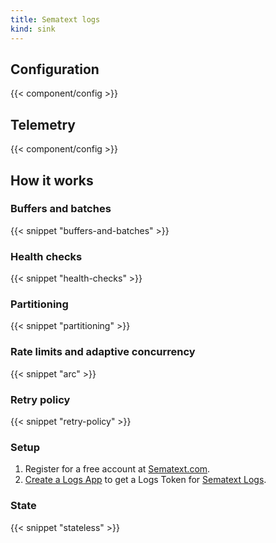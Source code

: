 ```yaml
---
title: Sematext logs
kind: sink
---
```


## Configuration

{{< component/config >}}

## Telemetry

{{< component/config >}}

## How it works

### Buffers and batches

{{< snippet "buffers-and-batches" >}}

### Health checks

{{< snippet "health-checks" >}}

### Partitioning

{{< snippet "partitioning" >}}

### Rate limits and adaptive concurrency

{{< snippet "arc" >}}

### Retry policy

{{< snippet "retry-policy" >}}

### Setup

1. Register for a free account at [Sematext.com][sematext].
1. [Create a Logs App][app] to get a Logs Token for [Sematext Logs][logs].

### State

{{< snippet "stateless" >}}

[app]: https://apps.sematext.com/ui/integrations
[logs]: https://www.sematext.com/logsene
[sematext]: https://apps.sematext.com/ui/registration
